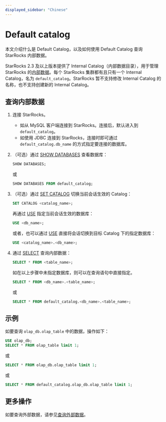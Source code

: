 ```yaml
---
displayed_sidebar: "Chinese"
---
```


# Default catalog

本文介绍什么是 Default Catalog，以及如何使用 Default Catalog 查询 StarRocks 内部数据。

StarRocks 2.3 及以上版本提供了 Internal Catalog（内部数据目录），用于管理 StarRocks 的[内部数据](../catalog/catalog_overview.md#基本概念)。每个 StarRocks 集群都有且只有一个 Internal Catalog，名为 `default_catalog`。StarRocks 暂不支持修改 Internal Catalog 的名称，也不支持创建新的 Internal Catalog。

## 查询内部数据

1. 连接 StarRocks。
   - 如从 MySQL 客户端连接到 StarRocks。连接后，默认进入到 `default_catalog`。
   - 如使用 JDBC 连接到 StarRocks，连接时即可通过 `default_catalog.db_name` 的方式指定要连接的数据库。
2. （可选）通过 [SHOW DATABASES](/sql-reference/sql-statements/data-manipulation/SHOW_DATABASES.md) 查看数据库：

   ```SQL
   SHOW DATABASES;
   ```

   或

   ```SQL
   SHOW DATABASES FROM default_catalog;
   ```

3. （可选）通过 [SET CATALOG](../../sql-reference/sql-statements/data-definition/SET_CATALOG.md) 切换当前会话生效的 Catalog：

   ```SQL
   SET CATALOG <catalog_name>;
   ```

   再通过 [USE](../../sql-reference/sql-statements/data-definition/USE.md) 指定当前会话生效的数据库：

   ```SQL
   USE <db_name>;
   ```

   或者，也可以通过 [USE](../../sql-reference/sql-statements/data-definition/USE.md) 直接将会话切换到目标 Catalog 下的指定数据库：

   ```SQL
   USE <catalog_name>.<db_name>;
   ```

4. 通过 [SELECT](/sql-reference/sql-statements/data-manipulation/SELECT.md) 查询内部数据：

   ```SQL
   SELECT * FROM <table_name>;
   ```

   如在以上步骤中未指定数据库，则可以在查询语句中直接指定。

   ```SQL
   SELECT * FROM <db_name>.<table_name>;
   ```

   或

   ```SQL
   SELECT * FROM default_catalog.<db_name>.<table_name>;
   ```

## 示例

如要查询 `olap_db.olap_table` 中的数据，操作如下：

 ```SQL
USE olap_db;
SELECT * FROM olap_table limit 1;
```

或

```SQL
SELECT * FROM olap_db.olap_table limit 1;   
```

或

```SQL
SELECT * FROM default_catalog.olap_db.olap_table limit 1;
```

## 更多操作

如要查询外部数据，请参见[查询外部数据](/data_source/catalog/query_external_data.md)。
